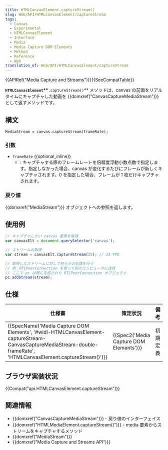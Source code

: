 ```yaml
---
title: HTMLCanvasElement.captureStream()
slug: Web/API/HTMLCanvasElement/captureStream
tags:
  - Canvas
  - Experimental
  - HTMLCanvasElement
  - Interface
  - Media
  - Media Capture DOM Elements
  - Method
  - Reference
  - Web
translation_of: Web/API/HTMLCanvasElement/captureStream
---
```

{{APIRef("Media Capture and Streams")}}{{SeeCompatTable}}

**`HTMLCanvasElement`\*\***`.captureStream()`\*\* メソッドは、canvas の前面をリアルタイムにキャプチャした動画を {{domxref("CanvasCaptureMediaStream")}} として返すメソッドです。

## 構文

```
MediaStream = canvas.captureStream(frameRate);
```

### 引数

- `frameRate` {{optional_inline}}
  - : キャプチャする際のフレームレートを倍精度浮動小数点数で指定します。指定しなかった場合、canvas が変化するたびにフレームが新しくキャプチャされます。0 を指定した場合、フレームが 1 枚だけキャプチャされます。

### 戻り値

{{domxref("MediaStream")}} オブジェクトへの参照を返します。

## 使用例

```js
// キャプチャしたい canvas 要素を取得
var canvasElt = document.querySelector('canvas');

// ストリームの取得
var stream = canvasElt.captureStream(25); // 25 FPS

// 取得したストリームに対して何らかの処理を行う
// 例：RTCPeerConnection を使って別のコンピュータに送信
// ここで pc は既に生成された RTCPeerConnection オブジェクト
pc.addStream(stream);
```

## 仕様

| 仕様書                                                                                                                                                                                                                   | 策定状況                                             | 備考     |
| ------------------------------------------------------------------------------------------------------------------------------------------------------------------------------------------------------------------------ | ---------------------------------------------------- | -------- |
| {{SpecName('Media Capture DOM Elements', '#widl-HTMLCanvasElement-captureStream-CanvasCaptureMediaStream-double-frameRate', 'HTMLCanvasElement.captureStream()')}} | {{Spec2('Media Capture DOM Elements')}} | 初期定義 |

## ブラウザ実装状況

{{Compat("api.HTMLCanvasElement.captureStream")}}

## 関連情報

- {{domxref("CanvasCaptureMediaStream")}} - 戻り値のインターフェイス
- {{domxref("HTMLMediaElement.captureStream()")}} - media 要素からストリームをキャプチャするメソッド
- {{domxref("MediaStream")}}
- {{domxref("Media Capture and Streams API")}}
